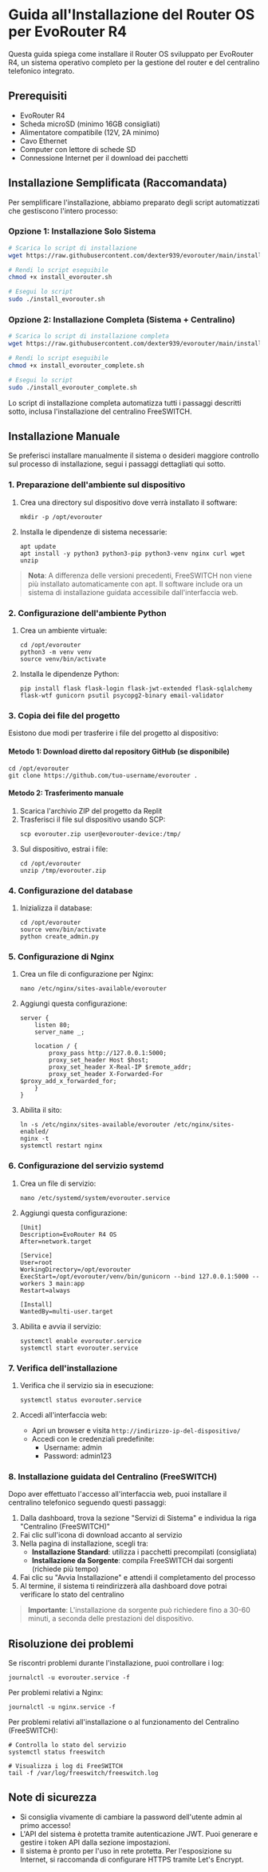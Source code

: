 # Guida all'Installazione del Router OS per EvoRouter R4

Questa guida spiega come installare il Router OS sviluppato per EvoRouter R4, un sistema operativo completo per la gestione del router e del centralino telefonico integrato.

## Prerequisiti
- EvoRouter R4
- Scheda microSD (minimo 16GB consigliati)
- Alimentatore compatibile (12V, 2A minimo)
- Cavo Ethernet
- Computer con lettore di schede SD
- Connessione Internet per il download dei pacchetti

## Installazione Semplificata (Raccomandata)

Per semplificare l'installazione, abbiamo preparato degli script automatizzati che gestiscono l'intero processo:

### Opzione 1: Installazione Solo Sistema
```bash
# Scarica lo script di installazione
wget https://raw.githubusercontent.com/dexter939/evorouter/main/install_evorouter.sh

# Rendi lo script eseguibile
chmod +x install_evorouter.sh

# Esegui lo script
sudo ./install_evorouter.sh
```

### Opzione 2: Installazione Completa (Sistema + Centralino)
```bash
# Scarica lo script di installazione completa
wget https://raw.githubusercontent.com/dexter939/evorouter/main/install_evorouter_complete.sh

# Rendi lo script eseguibile
chmod +x install_evorouter_complete.sh

# Esegui lo script
sudo ./install_evorouter_complete.sh
```

Lo script di installazione completa automatizza tutti i passaggi descritti sotto, inclusa l'installazione del centralino FreeSWITCH.

## Installazione Manuale
Se preferisci installare manualmente il sistema o desideri maggiore controllo sul processo di installazione, segui i passaggi dettagliati qui sotto.

### 1. Preparazione dell'ambiente sul dispositivo

1. Crea una directory sul dispositivo dove verrà installato il software:
   ```
   mkdir -p /opt/evorouter
   ```

2. Installa le dipendenze di sistema necessarie:
   ```
   apt update
   apt install -y python3 python3-pip python3-venv nginx curl wget unzip
   ```

> **Nota**: A differenza delle versioni precedenti, FreeSWITCH non viene più installato automaticamente con apt. Il software include ora un sistema di installazione guidata accessibile dall'interfaccia web.

### 2. Configurazione dell'ambiente Python

1. Crea un ambiente virtuale:
   ```
   cd /opt/evorouter
   python3 -m venv venv
   source venv/bin/activate
   ```

2. Installa le dipendenze Python:
   ```
   pip install flask flask-login flask-jwt-extended flask-sqlalchemy flask-wtf gunicorn psutil psycopg2-binary email-validator
   ```

### 3. Copia dei file del progetto

Esistono due modi per trasferire i file del progetto al dispositivo:

#### Metodo 1: Download diretto dal repository GitHub (se disponibile)
```
cd /opt/evorouter
git clone https://github.com/tuo-username/evorouter .
```

#### Metodo 2: Trasferimento manuale
1. Scarica l'archivio ZIP del progetto da Replit
2. Trasferisci il file sul dispositivo usando SCP:
   ```
   scp evorouter.zip user@evorouter-device:/tmp/
   ```
3. Sul dispositivo, estrai i file:
   ```
   cd /opt/evorouter
   unzip /tmp/evorouter.zip
   ```

### 4. Configurazione del database

1. Inizializza il database:
   ```
   cd /opt/evorouter
   source venv/bin/activate
   python create_admin.py
   ```

### 5. Configurazione di Nginx

1. Crea un file di configurazione per Nginx:
   ```
   nano /etc/nginx/sites-available/evorouter
   ```

2. Aggiungi questa configurazione:
   ```
   server {
       listen 80;
       server_name _;

       location / {
           proxy_pass http://127.0.0.1:5000;
           proxy_set_header Host $host;
           proxy_set_header X-Real-IP $remote_addr;
           proxy_set_header X-Forwarded-For $proxy_add_x_forwarded_for;
       }
   }
   ```

3. Abilita il sito:
   ```
   ln -s /etc/nginx/sites-available/evorouter /etc/nginx/sites-enabled/
   nginx -t
   systemctl restart nginx
   ```

### 6. Configurazione del servizio systemd

1. Crea un file di servizio:
   ```
   nano /etc/systemd/system/evorouter.service
   ```

2. Aggiungi questa configurazione:
   ```
   [Unit]
   Description=EvoRouter R4 OS
   After=network.target

   [Service]
   User=root
   WorkingDirectory=/opt/evorouter
   ExecStart=/opt/evorouter/venv/bin/gunicorn --bind 127.0.0.1:5000 --workers 3 main:app
   Restart=always

   [Install]
   WantedBy=multi-user.target
   ```

3. Abilita e avvia il servizio:
   ```
   systemctl enable evorouter.service
   systemctl start evorouter.service
   ```

### 7. Verifica dell'installazione

1. Verifica che il servizio sia in esecuzione:
   ```
   systemctl status evorouter.service
   ```

2. Accedi all'interfaccia web:
   - Apri un browser e visita `http://indirizzo-ip-del-dispositivo/`
   - Accedi con le credenziali predefinite:
     - Username: admin
     - Password: admin123

### 8. Installazione guidata del Centralino (FreeSWITCH)

Dopo aver effettuato l'accesso all'interfaccia web, puoi installare il centralino telefonico seguendo questi passaggi:

1. Dalla dashboard, trova la sezione "Servizi di Sistema" e individua la riga "Centralino (FreeSWITCH)"
2. Fai clic sull'icona di download accanto al servizio
3. Nella pagina di installazione, scegli tra:
   - **Installazione Standard**: utilizza i pacchetti precompilati (consigliata)
   - **Installazione da Sorgente**: compila FreeSWITCH dai sorgenti (richiede più tempo)
4. Fai clic su "Avvia Installazione" e attendi il completamento del processo
5. Al termine, il sistema ti reindirizzerà alla dashboard dove potrai verificare lo stato del centralino

> **Importante**: L'installazione da sorgente può richiedere fino a 30-60 minuti, a seconda delle prestazioni del dispositivo.

## Risoluzione dei problemi

Se riscontri problemi durante l'installazione, puoi controllare i log:
```
journalctl -u evorouter.service -f
```

Per problemi relativi a Nginx:
```
journalctl -u nginx.service -f
```

Per problemi relativi all'installazione o al funzionamento del Centralino (FreeSWITCH):
```
# Controlla lo stato del servizio
systemctl status freeswitch

# Visualizza i log di FreeSWITCH
tail -f /var/log/freeswitch/freeswitch.log
```

## Note di sicurezza

- Si consiglia vivamente di cambiare la password dell'utente admin al primo accesso!
- L'API del sistema è protetta tramite autenticazione JWT. Puoi generare e gestire i token API dalla sezione impostazioni.
- Il sistema è pronto per l'uso in rete protetta. Per l'esposizione su Internet, si raccomanda di configurare HTTPS tramite Let's Encrypt.